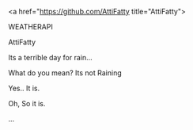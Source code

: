 
<a href="https://github.com/AttiFatty title="AttiFatty"></a>

WEATHERAPI

AttiFatty

Its a terrible day for rain...

What do you mean? Its not Raining

Yes.. It is.

Oh, So it is.

...
